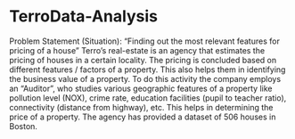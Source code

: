 # TerroData-Analysis
Problem Statement (Situation):
“Finding out the most relevant features for pricing of a house”
Terro’s real-estate is an agency that estimates the pricing of houses in a certain locality. The pricing is
concluded based on different features / factors of a property. This also helps them in identifying the
business value of a property. To do this activity the company employs an “Auditor”, who studies
various geographic features of a property like pollution level (NOX), crime rate, education facilities
(pupil to teacher ratio), connectivity (distance from highway), etc. This helps in determining the price
of a property.
The agency has provided a dataset of 506 houses in Boston. 
